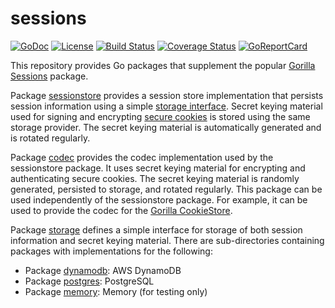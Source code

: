 # sessions

[![GoDoc](https://godoc.org/github.com/jjeffery/sessions?status.svg)](https://godoc.org/github.com/jjeffery/sessions)
[![License](http://img.shields.io/badge/license-MIT-green.svg?style=flat)](https://raw.githubusercontent.com/jjeffery/sessions/master/LICENSE.md)
[![Build Status](https://travis-ci.org/jjeffery/sessions.svg?branch=master)](https://travis-ci.org/jjeffery/sessions)
[![Coverage Status](https://codecov.io/github/jjeffery/sessions/badge.svg?branch=master)](https://codecov.io/github/jjeffery/sessions?branch=master)
[![GoReportCard](https://goreportcard.com/badge/github.com/jjeffery/sessions)](https://goreportcard.com/report/github.com/jjeffery/sessions)

This repository provides Go packages that supplement the popular
[Gorilla Sessions](https://github.com/gorilla/sessions) package.

Package [sessionstore](https://godoc.org/github.com/jjeffery/sessions/sessionstore)
provides a session store implementation that persists session information using
a simple [storage interface](https://godoc.org/github.com/jjeffery/sessions/storage#Provider).
Secret keying material used for signing and encrypting
[secure cookies](https://github.com/gorilla/securecookie) is stored using the same storage provider.
The secret keying material is automatically generated and is rotated regularly.

Package [codec](https://godoc.org/github.com/jjeffery/sessions/codec)
provides the codec implementation used by the sessionstore package. It uses secret keying material
for encrypting and authenticating secure cookies. The secret keying material is randomly
generated, persisted to storage, and rotated regularly. This package can be used independently of
the sessionstore package. For example, it can be used to provide the codec for the
[Gorilla CookieStore](https://godoc.org/github.com/gorilla/sessions#CookieStore).

Package [storage](https://godoc.org/github.com/jjeffery/sessions/storage) defines a simple interface
for storage of both session information and secret keying material. There are sub-directories
containing packages with implementations for the following:

- Package [dynamodb](https://godoc.org/github.com/jjeffery/sessions/storage/dynamodb): AWS DynamoDB
- Package [postgres](https://godoc.org/github.com/jjeffery/sessions/storage/postgres): PostgreSQL
- Package [memory](https://godoc.org/github.com/jjeffery/sessions/storage/memory): Memory (for testing only)
